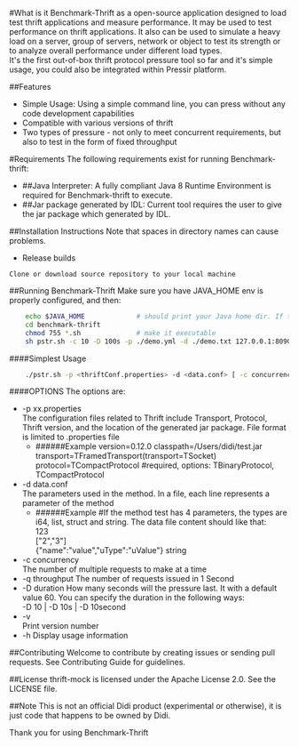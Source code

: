 #What is it
Benchmark-Thrift as a open-source application designed to load test thrift applications and measure performance. It may be used to test performance on thrift applications. It also can be used to simulate a heavy load on a server, group of servers, network or object to test its strength or to analyze overall performance under different load types.  
It's the first out-of-box thrift protocol pressure tool so far and it's simple usage, you could also be integrated within Pressir platform.

##Features
   * Simple Usage: Using a simple command line, you can press without any code development capabilities   
   * Compatible with various versions of thrift
   * Two types of pressure - not only to meet concurrent requirements, but also to test in the form of fixed throughput

#Requirements
The following requirements exist for running Benchmark-thrift:
   * ##Java Interpreter:
     A fully compliant Java 8 Runtime Environment is required for Benchmark-thrift to execute.
   * ##Jar package generated by IDL:
     Current tool requires the user to give the jar package which generated by IDL.
     
##Installation Instructions
Note that spaces in directory names can cause problems.

   * Release builds

    Clone or download source repository to your local machine 

##Running Benchmark-Thrift
   Make sure you have JAVA_HOME env is properly configured, and then: 
```bash
    echo $JAVA_HOME             # should print your Java home dir. If the command fails, you need to install the Java environment. Java Downloads: https://www.oracle.com/technetwork/java/javase/downloads/index.html
    cd benchmark-thrift
    chmod 755 *.sh              # make it executable
    sh pstr.sh -c 10 -D 100s -p ./demo.yml -d ./demo.txt 127.0.0.1:8090/Test/test # run it. If the duration and pressure type are not specified, the default one-minute concurrent execution is achieved
```

####Simplest Usage
```bash
    ./pstr.sh -p <thriftConf.properties> -d <data.conf> [ -c concurrency ] [ -n requests ] [options] url
```
####OPTIONS
   The options are:     
   * -p xx.properties   
   The configuration files related to Thrift include Transport, Protocol, Thrift version, and the location of the generated jar package. File format is limited to .properties file
        * ######Example 
         version=0.12.0
         classpath=/Users/didi/test.jar      
         transport=TFramedTransport(transport=TSocket)
         protocol=TCompactProtocol  #required, options: TBinaryProtocol, TCompactProtocol          
   * -d data.conf   
   The parameters used in the method. In a file, each line represents a parameter of the method
        * ######Example 
         #If the method test has 4 parameters, the types are i64, list, struct and string. The data file content should like that:  
         123  
         ["2","3"]  
         {"name":"value","uType":"uValue"}
         string   
   * -c concurrency  
   The number of multiple requests to make at a time
   * -q throughput
   The number of requests issued in 1 Second
   * -D duration
   How many seconds will the pressure last. It with a default value 60. You can specify the duration in the following ways:  
   -D 10 | -D 10s | -D 10second  
   * -v   
   Print version number
   * -h
   Display usage information
   

##Contributing
Welcome to contribute by creating issues or sending pull requests. See Contributing Guide for guidelines.

##License
thrift-mock is licensed under the Apache License 2.0. See the LICENSE file.

##Note
This is not an official Didi product (experimental or otherwise), it is just code that happens to be owned by Didi.

Thank you for using Benchmark-Thrift


